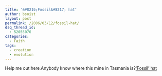 ```yaml
---
title: '&#8216;Fossil&#8217; hat'
author: bsoist
layout: post
permalink: /2006/03/12/fossil-hat/
dsq_thread_id:
  - 52055070
categories:
  - Faith
tags:
  - creation
  - evolution
---
```

Help me out here.Anybody know where this mine in Tasmania is?[&#8216;Fossil&#8217; hat][1]

 [1]: http://www.answersingenesis.org/creation/v17/i3/fossil_hat.asp
